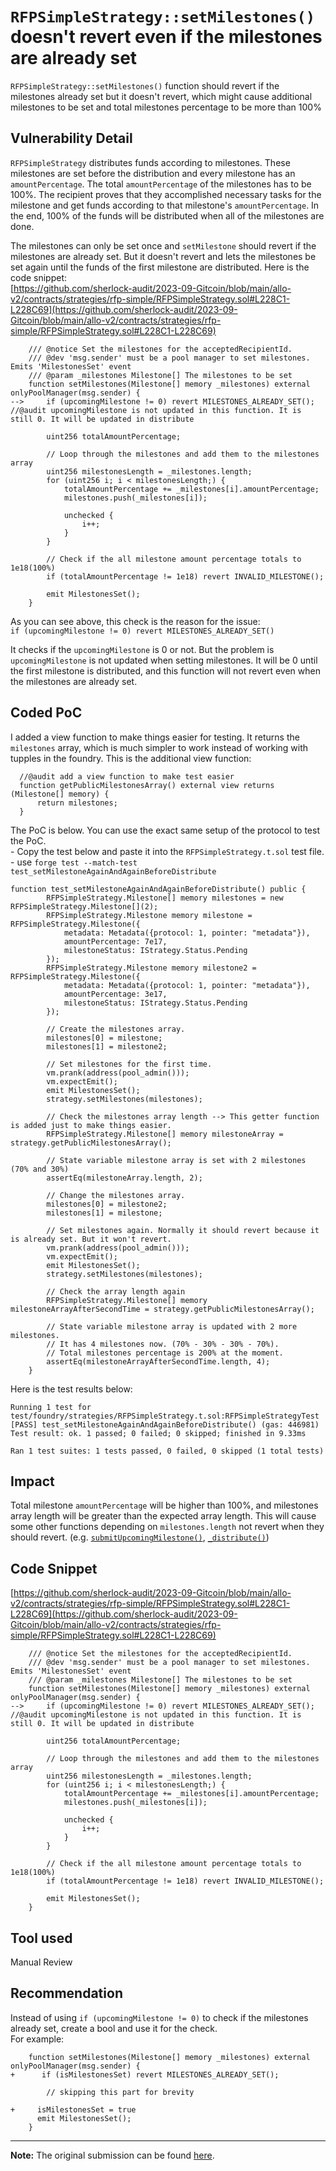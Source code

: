 # `RFPSimpleStrategy::setMilestones()` doesn't revert even if the milestones are already set

`RFPSimpleStrategy::setMilestones()` function should revert if the milestones already set but it doesn't revert, which might cause additional milestones to be set and total milestones percentage to be more than 100%

## Vulnerability Detail

`RFPSimpleStrategy` distributes funds according to milestones. These milestones are set before the distribution and every milestone has an `amountPercentage`. The total `amountPercentage` of the milestones has to be 100%. The recipient proves that they accomplished necessary tasks for the milestone and get funds according to that milestone's `amountPercentage`. In the end, 100% of the funds will be distributed when all of the milestones are done.

The milestones can only be set once and `setMilestone` should revert if the milestones are already set. But it doesn't revert and lets the milestones be set again until the funds of the first milestone are distributed. Here is the code snippet:  
[https://github.com/sherlock-audit/2023-09-Gitcoin/blob/main/allo-v2/contracts/strategies/rfp-simple/RFPSimpleStrategy.sol#L228C1-L228C69](https://github.com/sherlock-audit/2023-09-Gitcoin/blob/main/allo-v2/contracts/strategies/rfp-simple/RFPSimpleStrategy.sol#L228C1-L228C69)

```solidity
    /// @notice Set the milestones for the acceptedRecipientId.
    /// @dev 'msg.sender' must be a pool manager to set milestones. Emits 'MilestonesSet' event
    /// @param _milestones Milestone[] The milestones to be set
    function setMilestones(Milestone[] memory _milestones) external onlyPoolManager(msg.sender) {
-->     if (upcomingMilestone != 0) revert MILESTONES_ALREADY_SET(); //@audit upcomingMilestone is not updated in this function. It is still 0. It will be updated in distribute

        uint256 totalAmountPercentage;

        // Loop through the milestones and add them to the milestones array
        uint256 milestonesLength = _milestones.length;
        for (uint256 i; i < milestonesLength;) {
            totalAmountPercentage += _milestones[i].amountPercentage;
            milestones.push(_milestones[i]);

            unchecked {
                i++;
            }
        }

        // Check if the all milestone amount percentage totals to 1e18(100%)
        if (totalAmountPercentage != 1e18) revert INVALID_MILESTONE();

        emit MilestonesSet();
    }
```

As you can see above, this check is the reason for the issue:  
`if (upcomingMilestone != 0) revert MILESTONES_ALREADY_SET()`

It checks if the `upcomingMilestone` is 0 or not. But the problem is `upcomingMilestone` is not updated when setting milestones. It will be 0 until the first milestone is distributed, and this function will not revert even when the milestones are already set.

## Coded PoC

I added a view function to make things easier for testing. It returns the `milestones` array, which is much simpler to work instead of working with tupples in the foundry. This is the additional view function:

```solidity
  //@audit add a view function to make test easier
  function getPublicMilestonesArray() external view returns (Milestone[] memory) {
      return milestones;
  }
```

The PoC is below. You can use the exact same setup of the protocol to test the PoC.  
\- Copy the test below and paste it into the `RFPSimpleStrategy.t.sol` test file.  
\- use `forge test --match-test test_setMilestoneAgainAndAgainBeforeDistribute`

```solidity
function test_setMilestoneAgainAndAgainBeforeDistribute() public {
        RFPSimpleStrategy.Milestone[] memory milestones = new RFPSimpleStrategy.Milestone[](2);
        RFPSimpleStrategy.Milestone memory milestone = RFPSimpleStrategy.Milestone({
            metadata: Metadata({protocol: 1, pointer: "metadata"}),
            amountPercentage: 7e17,
            milestoneStatus: IStrategy.Status.Pending
        });
        RFPSimpleStrategy.Milestone memory milestone2 = RFPSimpleStrategy.Milestone({
            metadata: Metadata({protocol: 1, pointer: "metadata"}),
            amountPercentage: 3e17,
            milestoneStatus: IStrategy.Status.Pending
        });

        // Create the milestones array.
        milestones[0] = milestone;
        milestones[1] = milestone2;

        // Set milestones for the first time.
        vm.prank(address(pool_admin()));
        vm.expectEmit();
        emit MilestonesSet();
        strategy.setMilestones(milestones);

        // Check the milestones array length --> This getter function is added just to make things easier.
        RFPSimpleStrategy.Milestone[] memory milestoneArray = strategy.getPublicMilestonesArray();
        
        // State variable milestone array is set with 2 milestones (70% and 30%)
        assertEq(milestoneArray.length, 2);

        // Change the milestones array. 
        milestones[0] = milestone2;
        milestones[1] = milestone;

        // Set milestones again. Normally it should revert because it is already set. But it won't revert.
        vm.prank(address(pool_admin()));
        vm.expectEmit();
        emit MilestonesSet();
        strategy.setMilestones(milestones);

        // Check the array length again
        RFPSimpleStrategy.Milestone[] memory milestoneArrayAfterSecondTime = strategy.getPublicMilestonesArray();
        
        // State variable milestone array is updated with 2 more milestones. 
        // It has 4 milestones now. (70% - 30% - 30% - 70%).
        // Total milestones percentage is 200% at the moment.
        assertEq(milestoneArrayAfterSecondTime.length, 4);
    }
```

Here is the test results below:

```solidity
Running 1 test for test/foundry/strategies/RFPSimpleStrategy.t.sol:RFPSimpleStrategyTest
[PASS] test_setMilestoneAgainAndAgainBeforeDistribute() (gas: 446981)
Test result: ok. 1 passed; 0 failed; 0 skipped; finished in 9.33ms
 
Ran 1 test suites: 1 tests passed, 0 failed, 0 skipped (1 total tests)
```

## Impact

Total milestone `amountPercentage` will be higher than 100%, and milestones array length will be greater than the expected array length. This will cause some other functions depending on `milestones.length` not revert when they should revert. (e.g. [`submitUpcomingMilestone()`](https://github.com/sherlock-audit/2023-09-Gitcoin/blob/main/allo-v2/contracts/strategies/rfp-simple/RFPSimpleStrategy.sol#L260), [`_distribute()`](https://github.com/sherlock-audit/2023-09-Gitcoin/blob/main/allo-v2/contracts/strategies/rfp-simple/RFPSimpleStrategy.sol#L425))

## Code Snippet

[https://github.com/sherlock-audit/2023-09-Gitcoin/blob/main/allo-v2/contracts/strategies/rfp-simple/RFPSimpleStrategy.sol#L228C1-L228C69](https://github.com/sherlock-audit/2023-09-Gitcoin/blob/main/allo-v2/contracts/strategies/rfp-simple/RFPSimpleStrategy.sol#L228C1-L228C69)

```solidity
    /// @notice Set the milestones for the acceptedRecipientId.
    /// @dev 'msg.sender' must be a pool manager to set milestones. Emits 'MilestonesSet' event
    /// @param _milestones Milestone[] The milestones to be set
    function setMilestones(Milestone[] memory _milestones) external onlyPoolManager(msg.sender) {
-->     if (upcomingMilestone != 0) revert MILESTONES_ALREADY_SET(); //@audit upcomingMilestone is not updated in this function. It is still 0. It will be updated in distribute

        uint256 totalAmountPercentage;

        // Loop through the milestones and add them to the milestones array
        uint256 milestonesLength = _milestones.length;
        for (uint256 i; i < milestonesLength;) {
            totalAmountPercentage += _milestones[i].amountPercentage;
            milestones.push(_milestones[i]);

            unchecked {
                i++;
            }
        }

        // Check if the all milestone amount percentage totals to 1e18(100%)
        if (totalAmountPercentage != 1e18) revert INVALID_MILESTONE();

        emit MilestonesSet();
    }
```

## Tool used

Manual Review

## Recommendation

Instead of using `if (upcomingMilestone != 0)` to check if the milestones already set, create a bool and use it for the check.  
For example:

```solidity
    function setMilestones(Milestone[] memory _milestones) external onlyPoolManager(msg.sender) {
+      if (isMilestonesSet) revert MILESTONES_ALREADY_SET();

        // skipping this part for brevity 

+     isMilestonesSet = true  
      emit MilestonesSet();
    }
```

---

**Note:** The original submission can be found [here](https://github.com/sherlock-audit/2023-09-Gitcoin-judging/issues/486).
